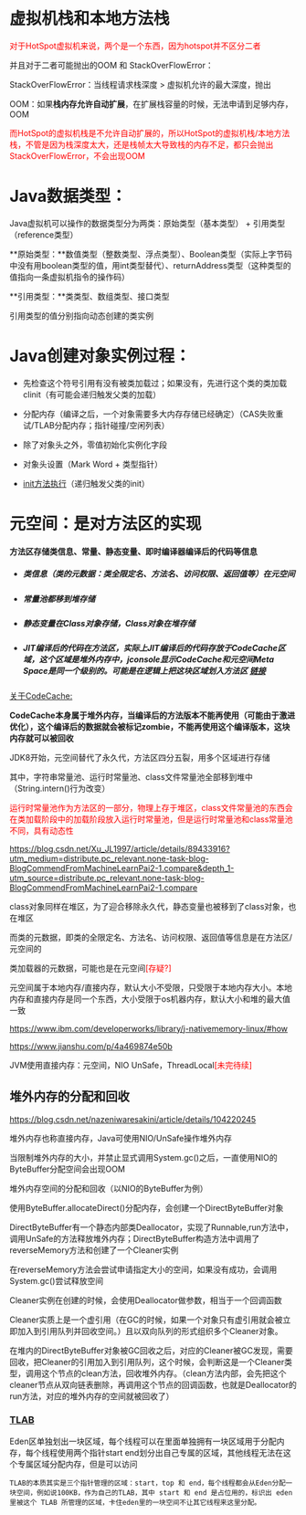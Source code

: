# 虚拟机栈和本地方法栈

<font color ="red">对于HotSpot虚拟机来说，两个是一个东西，因为hotspot并不区分二者</font>

并且对于二者可能抛出的OOM 和 StackOverFlowError：

StackOverFlowError：当线程请求栈深度 > 虚拟机允许的最大深度，抛出

OOM：如果**栈内存允许自动扩展**，在扩展栈容量的时候，无法申请到足够内存，OOM

<font color ="red">而HotSpot的虚拟机栈是不允许自动扩展的，所以HotSpot的虚拟机栈/本地方法栈，不管是因为栈深度太大，还是栈帧太大导致栈的内存不足，都只会抛出StackOverFlowError，不会出现OOM</font>

# Java数据类型：

Java虚拟机可以操作的数据类型分为两类：原始类型（基本类型） + 引用类型（reference类型）

**原始类型：**数值类型（整数类型、浮点类型）、Boolean类型（实际上字节码中没有用boolean类型的值，用int类型替代）、returnAddress类型（这种类型的值指向一条虚拟机指令的操作码）

**引用类型：**类类型、数组类型、接口类型

引用类型的值分别指向动态创建的类实例

# Java创建对象实例过程：

- 先检查这个符号引用有没有被类加载过；如果没有，先进行这个类的类加载clinit（有可能会递归触发父类的加载）
- 分配内存（编译之后，一个对象需要多大内存存储已经确定）（CAS失败重试/TLAB分配内存；指针碰撞/空闲列表）

- 除了对象头之外，零值初始化实例化字段

- 对象头设置（Mark Word + 类型指针）

- [init方法执行](E:\class的字节码执行引擎)（递归触发父类的init）

# 元空间：是对方法区的实现

#### 方法区存储类信息、常量、静态变量、即时编译器编译后的代码等信息

- ##### 类信息（类的元数据：类全限定名、方法名、访问权限、返回值等）在元空间

- ##### 常量池都移到堆存储

- ##### 静态变量在Class对象存储，Class对象在堆存储

- ##### JIT编译后的代码在方法区，实际上JIT编译后的代码存放于CodeCache区域，这个区域是堆外内存中，jconsole显示CodeCache和元空间Meta Space是同一个级别的。可能是在逻辑上把这块区域划入方法区 [链接](https://blog.csdn.net/wtopps/article/details/107067700)

[关于CodeCache:](https://juejin.cn/post/6844903796221427725)

**CodeCache本身属于堆外内存，当编译后的方法版本不能再使用（可能由于激进优化），这个编译后的数据就会被标记zombie，不能再使用这个编译版本，这块内存就可以被回收**

JDK8开始，元空间替代了永久代，方法区四分五裂，用多个区域进行存储

其中，字符串常量池、运行时常量池、class文件常量池全部移到堆中（String.intern()行为改变）

<font color = "red">运行时常量池作为方法区的一部分，物理上存于堆区，class文件常量池的东西会在类加载阶段中的加载阶段放入运行时常量池，但是运行时常量池和class常量池不同，具有动态性</font>

https://blog.csdn.net/Xu_JL1997/article/details/89433916?utm_medium=distribute.pc_relevant.none-task-blog-BlogCommendFromMachineLearnPai2-1.compare&depth_1-utm_source=distribute.pc_relevant.none-task-blog-BlogCommendFromMachineLearnPai2-1.compare

class对象同样在堆区，为了迎合移除永久代，静态变量也被移到了class对象，也在堆区

而类的元数据，即类的全限定名、方法名、访问权限、返回值等信息是在方法区/元空间的

类加载器的元数据，可能也是在元空间<font color = "red">[存疑?]</font>



元空间属于本地内存/直接内存，默认大小不受限，只受限于本地内存大小。本地内存和直接内存是同一个东西，大小受限于os机器内存，默认大小和堆的最大值一致



https://www.ibm.com/developerworks/library/j-nativememory-linux/#how

https://www.jianshu.com/p/4a469874e50b

JVM使用直接内存：元空间，NIO UnSafe，ThreadLocal<font color ="red">[未完待续]</font>



## 堆外内存的分配和回收

https://blog.csdn.net/nazeniwaresakini/article/details/104220245

堆外内存也称直接内存，Java可使用NIO/UnSafe操作堆外内存

当限制堆外内存的大小，并禁止显式调用System.gc()之后，一直使用NIO的ByteBuffer分配空间会出现OOM

堆外内存空间的分配和回收（以NIO的ByteBuffer为例）

使用ByteBuffer.allocateDirect()分配内存，会创建一个DirectByteBuffer对象

DirectByteBuffer有一个静态内部类Deallocator，实现了Runnable,run方法中，调用UnSafe的方法释放堆外内存；DirectByteBuffer构造方法中调用了reverseMemory方法和创建了一个Cleaner实例

在reverseMemory方法会尝试申请指定大小的空间，如果没有成功，会调用System.gc()尝试释放空间

Cleaner实例在创建的时候，会使用Deallocator做参数，相当于一个回调函数

Cleaner实质上是一个虚引用（在GC的时候，如果一个对象只有虚引用就会被立即加入到引用队列并回收空间。）且以双向队列的形式组织多个Cleaner对象。

在堆内的DirectByteBuffer对象被GC回收之后，对应的Cleaner被GC发现，需要回收，把Cleaner的引用加入到引用队列，这个时候，会判断这是一个Cleaner类型，调用这个节点的clean方法，回收堆外内存。（clean方法内部，会先把这个cleaner节点从双向链表删除，再调用这个节点的回调函数，也就是Deallocator的run方法，对应的堆外内存的空间就被回收了）



### [**TLAB**](https://www.jianshu.com/p/8be816cbb5ed)

Eden区单独划出一块区域，每个线程可以在里面单独拥有一块区域用于分配内存，每个线程使用两个指针start end划分出自己专属的区域，其他线程无法在这个专属区域分配内存，但是可以访问

`TLAB的本质其实是三个指针管理的区域：start，top 和 end，每个线程都会从Eden分配一块空间，例如说100KB，作为自己的TLAB，其中 start 和 end 是占位用的，标识出 eden 里被这个 TLAB 所管理的区域，卡住eden里的一块空间不让其它线程来这里分配。`

